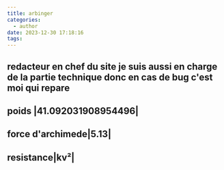 ```yaml
---
title: arbinger
categories:
  - author
date: 2023-12-30 17:18:16
tags:
---
```

 <script src="https://tarteaucitron.io/load.js?domain=france-nuit.github.io%2Farticle&uuid=7ad0ee3e13c839d862bd099afae9f7b55179a0d0"></script>
  
 redacteur en  chef du site je suis aussi en charge de la partie technique donc en cas de bug c'est moi  qui repare 
-------------------------------------
poids |41.092031908954496|
-------------------------------------
force d'archimede|5.13|
-------------------------------------
resistance|kv²|
-------------------------------------
